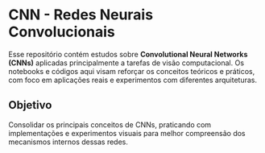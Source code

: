 # CNN - Redes Neurais Convolucionais

Esse repositório contém estudos sobre **Convolutional Neural Networks (CNNs)** aplicadas principalmente a tarefas de visão computacional. Os notebooks e códigos aqui visam reforçar os conceitos teóricos e práticos, com foco em aplicações reais e experimentos com diferentes arquiteturas.

## Objetivo

Consolidar os principais conceitos de CNNs, praticando com implementações e experimentos visuais para melhor compreensão dos mecanismos internos dessas redes.

